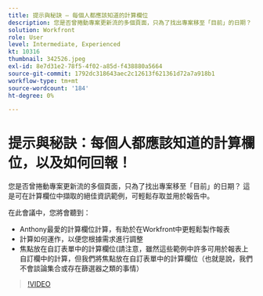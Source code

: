 ```yaml
---
title: 提示與秘訣 — 每個人都應該知道的計算欄位
description: 您是否曾捲動專案更新流的多個頁面，只為了找出專案移至「目前」的日期？ 這是很好的…… （說明應該介於60到160個字元之間）
solution: Workfront
role: User
level: Intermediate, Experienced
kt: 10316
thumbnail: 342526.jpeg
exl-id: 8e7d31e2-78f5-4f02-a85d-f438880a5664
source-git-commit: 1792dc318643aec2c12613f621361d72a7a918b1
workflow-type: tm+mt
source-wordcount: '184'
ht-degree: 0%

---
```


# 提示與秘訣：每個人都應該知道的計算欄位，以及如何回報！

您是否曾捲動專案更新流的多個頁面，只為了找出專案移至「目前」的日期？ 這是可在計算欄位中擷取的絕佳資訊範例，可輕鬆存取並用於報告中。

在此會議中，您將會聽到：

* Anthony最愛的計算欄位計算，有助於在Workfront中更輕鬆製作報表
* 計算如何運作，以便您根據需求進行調整
* 焦點放在自訂表單中的計算欄位(請注意，雖然這些範例中許多可用於報表上自訂欄中的計算，但我們將焦點放在自訂表單中的計算欄位（也就是說，我們不會談論集合或存在篩選器之類的事情）

>[!VIDEO](https://video.tv.adobe.com/v/342526/?quality=12&learn=on)
